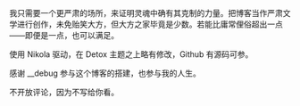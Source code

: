 <!--
.. title: Hello World
.. slug: hello-world
.. date: 2000-09-09 11:33:26 UTC+08:00
.. tags: Nikola
.. category: ComputerScience
.. link: 
.. description: 
.. type: text
.. has_math: true
-->




我只需要一个更严肃的场所，来证明灵魂中确有其克制的力量。把博客当作严肃文学进行创作，未免贻笑大方，但大方之家毕竟是少数。若能比庸常俚俗超出一点——即便是一点，也可以满足。

使用 Nikola 驱动，在 Detox 主题之上略有修改，Github 有源码可参。

感谢 __debug 参与这个博客的搭建，也参与我的人生。

不开放评论，因为不写给你看。





